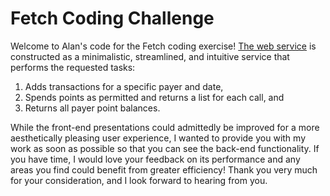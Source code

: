 # Fetch Coding Challenge #

Welcome to Alan's code for the Fetch coding exercise! [The web service](https://alanrmendez.github.io/fetch-coding-challenge/) is constructed as a minimalistic, streamlined, and intuitive service that performs the requested tasks: 
1. Adds transactions for a specific payer and date, 
2. Spends points as permitted and returns a list for each call, and 
3. Returns all payer point balances. 

While the front-end presentations could admittedly be improved for a more aesthetically pleasing user experience, I wanted to provide you with my work as soon as possible so that you can see the back-end functionality. If you have time, I would love your feedback on its performance and any areas you find could benefit from greater efficiency! Thank you very much for your consideration, and I look forward to hearing from you.
